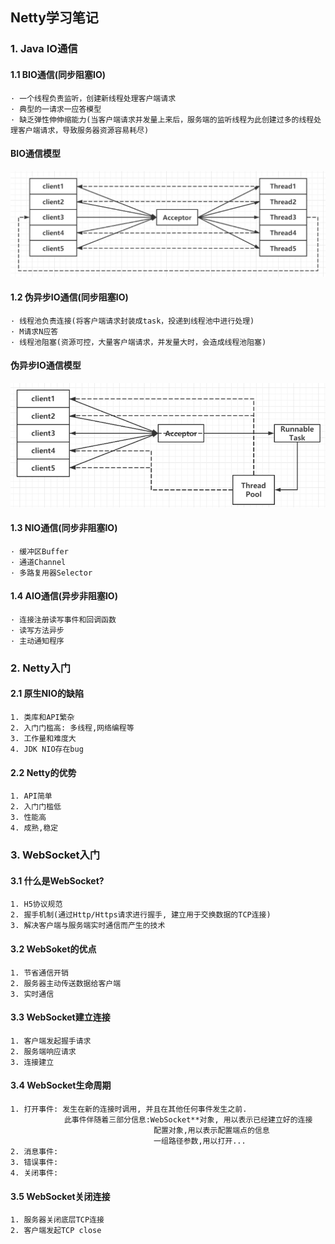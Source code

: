 ## Netty学习笔记

### 1. Java IO通信

#### 1.1 BIO通信(同步阻塞IO)

```
· 一个线程负责监听，创建新线程处理客户端请求
· 典型的一请求一应答模型
· 缺乏弹性伸伸缩能力(当客户端请求并发量上来后，服务端的监听线程为此创建过多的线程处理客户端请求，导致服务器资源容易耗尽)
```

#### BIO通信模型

![image-20201120090726530](image_BIOModel.png)





#### 1.2 伪异步IO通信(同步阻塞IO)

```
· 线程池负责连接(将客户端请求封装成task，投递到线程池中进行处理)
· M请求N应答
· 线程池阻塞(资源可控，大量客户端请求，并发量大时，会造成线程池阻塞)
```

#### 伪异步IO通信模型

![image-20201120090246436](image_pseudoAsyncIOModel.png)



#### 1.3 NIO通信(同步非阻塞IO)

```
· 缓冲区Buffer
· 通道Channel
· 多路复用器Selector
```

#### 1.4 AIO通信(异步非阻塞IO)

```
· 连接注册读写事件和回调函数
· 读写方法异步
· 主动通知程序
```



### 2. Netty入门

#### 2.1 原生NIO的缺陷

```
1. 类库和API繁杂
2. 入门门槛高: 多线程,网络编程等
3. 工作量和难度大
4. JDK NIO存在bug
```

#### 2.2 Netty的优势

```
1. API简单
2. 入门门槛低
3. 性能高
4. 成熟,稳定
```



### 3. WebSocket入门

#### 3.1 什么是WebSocket?

```
1. H5协议规范
2. 握手机制(通过Http/Https请求进行握手, 建立用于交换数据的TCP连接)
3. 解决客户端与服务端实时通信而产生的技术
```

#### 3.2 WebSoket的优点

```
1. 节省通信开销
2. 服务器主动传送数据给客户端
3. 实时通信
```

#### 3.3 WebSocket建立连接

```
1. 客户端发起握手请求
2. 服务端响应请求
3. 连接建立
```

#### 3.4 WebSocket生命周期

```
1. 打开事件: 发生在新的连接时调用, 并且在其他任何事件发生之前.
			此事件伴随着三部分信息:WebSocket**对象, 用以表示已经建立好的连接
								配置对象,用以表示配置端点的信息
								一组路径参数,用以打开...
2. 消息事件: 
3. 错误事件: 
4. 关闭事件: 
```

#### 3.5 WebSocket关闭连接

```
1. 服务器关闭底层TCP连接
2. 客户端发起TCP close
```































